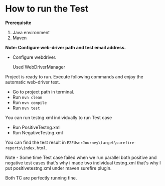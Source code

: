 # How to run the Test #

**Prerequisite**
1. Java environment 
2. Maven 


**Note: Configure web-driver path and test email address.**
	

- Configure webdriver.
   
    Used WebDriverManager


	
Project is ready to run. Execute following commands and enjoy the automatic web-driver test.
- Go to project path in terminal.
- Run `mvn clean`
- Run `mvn compile`
- Run `mvn test`

You can run testng.xml individually to run Test case
- Run PositiveTestng.xml
- Run NegativeTestng.xml

You can find the test result in `E2EUserJourney\target\surefire-reports\index.html`.

Note -
Some time Test case failed when we run parallel both positive and negative test cases that's why i made two individual testng.xml
that's why I put positivetestng.xml under maven surefire plugin.

Both TC are perfectly running fine.